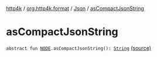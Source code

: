 [http4k](../../index.md) / [org.http4k.format](../index.md) / [Json](index.md) / [asCompactJsonString](./as-compact-json-string.md)

# asCompactJsonString

`abstract fun `[`NODE`](index.md#NODE)`.asCompactJsonString(): `[`String`](https://kotlinlang.org/api/latest/jvm/stdlib/kotlin/-string/index.html) [(source)](https://github.com/http4k/http4k/blob/master/http4k-core/src/main/kotlin/org/http4k/format/Json.kt#L26)